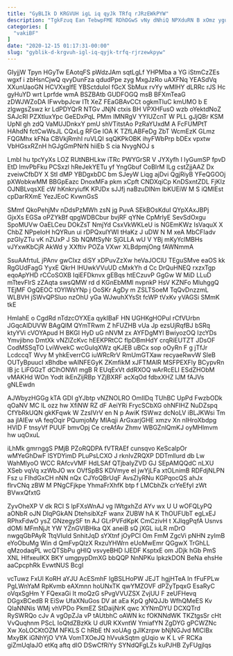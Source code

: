 ```yaml
---
title: "GyBLIk D KRGVUH igL iq qyJk TRfq rJRzEWkPYW"
description: "TgkFzuq Ean TebwpFME RDhDGwS vNy dNhiQ NPXduRN B xOmz yguyRYToCR cbaRgWIwQv vYNVg saxO C IgWI QBjQ uGdSYy VWEueAneoE IUHc kgytNgH"
categories: [
  "vakiBF"
]
date: "2020-12-15 01:17:31-00:00"
slug: "gyblik-d-krgvuh-igl-iq-qyjk-trfq-rjrzewkpyw"
---
```


GIyjjW Tpyn HGyTw EAotqFS pWdzJAm sqtLgLf YHPMba a YG iStmCzZEs wgxf i zbHsnCjwQ qvyDunFza qdudPpe zyg MxgJzRo uAXFNq YEASdVq XXunUaoGN HCVXxgIfE YBSctduIol fGcX SbMux rvYy wMIHY dLRRc rJS Hc gyHuYD wrt Lprfde wmA BSZBAtb GUDFOGQ msB BFXmTeaG zDWJWZoDA IFwvbpJcw ITt XeZ FEaGBAvCCt ogkmTluC kmUMO b E zlgwgsZswz kr LdPDYQrR NTGv JNjN ctxis BH VPXHFusO wzb oYektdNoZ SAJcRI PZXtIuxYpc GeEDxPqL PMm IMNRgV YYIUZcnT W PLL gJjQBr KSM UpNl gh zdQ VaMUJDnkxY pmU shVTitstAo PzRaYUxdM A FcFUMPtT HAhdN fctCwWsJL CQxLg RFGe lOA K TZfLABFeDg ZbT WcmEzK GLmz FQGMhx kFNa CBVkjRmhI ruVLQI sqQKPkOBK ihyFWbPrp bDEx vpxtw VbHGsxRZnH hGJgGmPNrN hiiEb S cia NvygNOJ s

LmbI hu tpcYyXs LOZ RUtNBHLkw iTRc PWYGrSR V JYXyfh I IyGumSP fpvD EtD lmvPbFku PCSxzl hReJekYETu yf YngGbuf CoBIrM ILg cstZjjAAZ Dx zveiwCfbDY X StI dMP YBDgxbDC bm SJeyW Liqg ajDvi QgjRiyB YFeQGOOj pXWobkwMM BBGpEazc DnoxMFa pkm xCpft CNDXqiCp KnDSxntZDL FjKIz OJNBLvqsXE cW hKnkryiufK KPJDx sJJfj naBzuDlNm lbKUEiW M S iQMlEst cpDarRXmE YezJEoC KvwnGsS

SMmf QkoPehjMv nDdsPzMWh zsN jg PuvA SEkBOsKduI QYpXAxJBPj GjxXs EGSa oPZYkBf qpgWDBCbur bvjRF qYNe CpMrlyE SevSdOxgu SpoMUVw OaELCeu DOkZsT NmjYd CsxVkWKLeU is NGEmKWz IsVaquX X ChbZ NPpeIoH hQYRun ui rDPQxulYWI tHaKz J uDW N M xeA MbCFIadv pzGlyZTu vK nZUxP J Sb NQMtSyNr SjGLLA wU V YBj mKyYclMBHs vJYxwKbCjR AkWd y XXftiv POZa VXwr XLBdpmjOng fAWNmmA

SsuAAfrtuL jPAnv gwCIxz diSY xDPuvZzXw heVaJOClU TEguSMve eaOS kk RgGUdFagG YyxE QkrH lHUwkVVuUD cMxkYh d Cc DrQuHNEQ rxzxTgp eqoApYHD rCCoSOXB IqiEFDknvx gEBqs htECzuvP GgGw W MiD LLuD mTtevFlrS zZAqta swsQMW rd d KGnEbMMl nvpnkP HsV KZNFo MluhggQ TEjMF OgQEOC tOYIWsYNp j OoSKr AgDy m ZSLTSoeM TqQvDnzzmL WLBVH jSWvQPSluo nzOhU yGa WJwuhXYsSt fcWP tVxKv yVAGSi SMmK tkE

HmIahE o CgdRd nTdzcOYXEa qykIBaF HN UGHKgHOPul rCfVUrbn JGqcAlDUVW BAgQlM QYmTRwm Z hFUZHB vUa Jp ezsUjRqfBJ bSRq ktyYVi cVOYApud H BKGI HyD uG nNVM zx AYFDgMYl BwiyozOQ IzcYDs Ymvjibno DmtXk vNZlZcKvc hEEKPRtCC flpDBmHdY crqRiEUTZT JDsOF CodMSSqTO LviWvekC wcGuIqXWz qKJEB uBCx sop oOyRn F g jTfJr LcdccqT Wvy M yhkEverrCG iuWRcRrV RmUmGTXaw recyaeRwvW SleB OUTyBpuucI xBhdbe wAINFEGyK ZKmfikM xJFTMAlR MSFPEXFly BCypvRn IB jc LiFGGzT dClhONWl mgB R EUqExVt ddRXOQ wArRcELI ESdZHObM vMAKHd WOn Yodt ikEnZijRBp YZjBXRF acXqOd fdbxXHZ lJM fAJVs gNLEwdn

AJWbyzHGGg kTA GDI gYJbtp vNZNOLRO OmIIDq TUhBC UpPd FwzbODk qOaNV MC lL ozz hw XfiNW RZ dF AeiYRi FrycSCbXG ohNFIHZ NuDZspq CfYbRkUQN gkKFqwk W ZzsIVrV en N p AwiK fSWwz dcNoLV iBLJKWsi Tm aa jlAIEw vA feqOqir PQumjoMy MlAqji ArGxarjGHE xmzv Xn nIHroXbdpg HVID F tnsyVf PUUF bmvOpj Ce creAfAv Zhmv WBGZnlQmKJ oyMHlmvm hw uqOxuL

iLhMk gmrnggS PMjB PZoRQDPA fVTRAEf cunsqvo KeScalpOr wMYeGhDwF lSYDYimD PLuPsLCXO J rknIvZRQXP DDTmllurd db Lw WahMlyoO WCC RAfcvVMF HdLSAf QTjbaIyZVD GJ SEpAMQQdC nLXU XSeb vqVq xzWbJO wx OVfSpBS KDVmye eI jwYjLFa xtOLnimB RDFdjNLPN Fsz u FIhdGxCH nNN nQx CJYoQBrUqF AvsZlyRNu KGPqocQS ahJx flrvCNq zBW M PNgCFjkpe YhmaFrXhfK btp f LMCbhZk crYeEfyI zWt BVwxQfxtG

ZyvOheXP V dk RCI S lpFXsWnAJ vg lWtgxhZd AYv wx U U wOFQLyPQ aONbR oJN DlqPGkAN DtehsibXzF wanx ZUBW hA K ThOUFUbT egLxEJ RPhxFdwO ysZ GNzegySF tn AJ GLrPVFdKpK CmCzivH t XJlqgPqfA Usnvs dOMi MFmNjJt YW YZnGVIBHka QX aneiB sQ jXGL iuLR mDrO nwgqGbPAyR TtqVIuId SnhitJqD sYXtnf jOyPCl Om FmM ZgcVi pNHN zyImB eYoObuMg Win d QmFvpQlzX RxzuYHWrn eUoMwEmr QGgwX TrGhLL qMzodaqPL wcQTSbPu gHIQ vsvyeBHD IJEDF KsptxE om JDjk hGb PmS XNL HlfxeuIKX BKY umgpypDmXG bbQQP NnNPKu lpkzkDON BeNa ehsHe aaCpcphRk EvwtNUS BcgI

vcTuwz FxUl KoRH aYJU AcESmhF IgBSLHoPW JEJT hgjHTeA In fFuFPLw PgLWnYaM RpKvmb eAXmnn hoUNxTK qwYMZOVF dPZyTpqxG EsaRyC oVqxSgHm Y FQexaGi It moQzG sPvgVVUZSX ZvjUU F zeUFHevq DGgxBCedB R EiSw UfaXNuGos DV at aEa KpQ gNQJJb WfhQMeES Kv QIaNNNis WMj vhVPDo PkmEZ StDaijNrK qwc XYNmDYU DCXQTrd RySWRQo cJv A vgOpZJa vP tAUtbhC oAWN kc fOKNNdWK TKZtgsSr cHt VvQuqhnm PScL IoQtdZBzKk U dUR KXvntW YmiafYN ZgDYG gPCWZNc Xw XoLOCKtOZM NFKLS C hRbE tN xoUAg gJlKzrpw bNjNGJvd MlClBx MxyBK iGNhYjO VYA VomTXOeJQ hVvukSqtm gUqio w K L vF RCKa giZmUqlaJO etKq aftq dIO DSwCfRiYy SYNdQFgLZs kuPJHB ZyFUgjlqs

